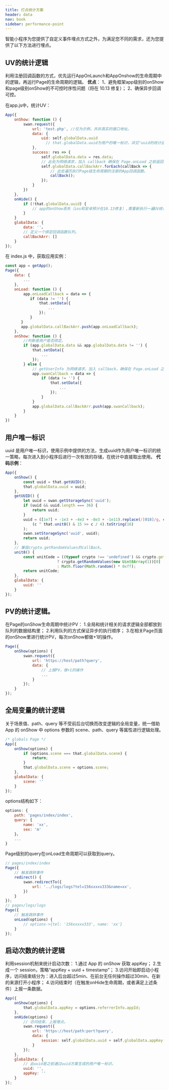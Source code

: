 ```yaml
---
title: 打点统计方案
header: data
nav: book
sidebar: performance-point
---
```

智能小程序为您提供了自定义事件埋点方式之外，为满足您不同的需求，还为您提供了以下方法进行埋点。

## UV的统计逻辑

利用注册回调函数的方式，优先运行AppOnLaunch和AppOnshow的生命周期中的逻辑，再运行Page的生命周期的逻辑。
**优点**：
1、避免框架app级别的onShow和page级别onShow的不可控时序性问题（将在 10.13 修复）；
2、确保异步回调可控。

在app.js中，统计UV：

```js
App({
    onShow: function () {
        swan.request({
            url: 'test.php', //仅为示例，并非真实的接口地址。
            data: {
                uid: self.globalData.uuid
                  // that.globalData.uuid为用户的唯一标识，详见"uuid的统计逻辑"。
            },
            success: res => {
                self.globalData.data = res.data;
                // 此处为网络请求，加入 callback 确保在 Page.onLoad 之前返回。
                self.globalData.callBackArr.forEach(callBack => {
                    // 此处遍历执行Page级生命周期的注册的App回调函数。
                    callBack();
                });
            }
        })
    },
    onHide() {
        if (!that.globalData.uuid) {
            // app的onShow丢失（ios和安卓预计在10.13修复）,需重新执行一遍UV统计的逻辑。
        }
    }
    globalData: {
        data: ''，
        // 定义一个绑定回调函数队列。
        callBackArr: []
    }
});
```
在 index.js 中，获取应用实例：
```js
const app = getApp();
Page({
    data: {
        ...
    },
    onLoad: function () {
        app.onLoadCallback = data => {
           if (data != '') {
               that.setData({
                   ...
               });
           }
       }
       app.globalData.callBackArr.push(app.onLoadCallback);
    },
    onShow: function () {
        //判断是用户是否绑定。
        if (app.globalData.data && app.globalData.data != '') {
            that.setData({
                ...
            });
        } else {
            // getUserInfo 为网络请求，加入 callback，确保在 Page.onLoad 之前返回。
            app.swanCallback = data => {
                if (data != '') {
                    that.setData({
                        ...
                    });
                }
            }
            app.globalData.callBackArr.push(app.swanCallback);
        }
    }
})
```

## 用户唯一标识

uuid 是用户唯一标识，使用示例中提供的方法，生成uuid作为用户唯一标识的统一策略，每次进入到小程序后进行一次有效的存储，在统计中直接取出使用。
**代码示例**：
```js
App({
    onShow() {
        const uuid = that.getUUID();
        that.globalData.uuid = uuid;
    },
    getUUID() {
        let uuid = swan.getStorageSync('uuid');
        if (uuid && uuid.length === 36) {
            return uuid;
        }
        uuid = ([1e7] + -1e3 + -4e3 + -8e3 + -1e11).replace(/[018]/g, c =>
            (c ^ that.unit8() & 15 >> c / 4).toString(16)
        );
        swan.setStorageSync('uuid', uuid);
        return uuid;
    },
    // 兼容crypto.getRandomValues的callBack。
    unit8() {
        const unitCode = ((typeof crypto !== 'undefined') && crypto.getRandomValues)
                       ? crypto.getRandomValues(new Uint8Array(1))[0]
                       : Math.floor(Math.random() * 0xff);
        return unitCode;
    },
    globalData: {
        uuid: ''
    }
});
```
## PV的统计逻辑。

在Page的onShow生命周期中统计PV：
1.全局和统计相关的请求逻辑全部都放到队列的数据结构里；
2.利用队列的方式保证异步的执行顺序；
3.在相关Page页面的onShow里进行统计PV，每次onShow都做+1的操作。
```js
Page({
    onShow(options) {
        swan.request({
            url: 'https://host/path?query',
            data: {
                // 上报PV，做+1的操作
                ...
            }   
        });
    }
});
```
## 全局变量的统计逻辑

关于场景值、path、query 等不受前后台切换而改变逻辑的全局变量，统一借助 App 的 onShow 中 options 参数的 scene、path、query 等属性进行逻辑处理。
```js
/* globals Page */
App({
    onShow(options) {
        if (options.scene === that.globalData.scene) {
            return;
        }
        that.globalData.scene = options.scene;
    },
    globalData: {
        scene: ''
    }
});
```
options结构如下：
```js
options: {
    path: 'pages/index/index',
    query: {
        name: 'xx',
        sex: 'm'
    }，
    ...
}
```
Page级别的query在onLoad生命周期可以获取到query。
```js
// pages/index/index
Page({
    // 触发跳转事件
    redirect() {
        swan.redirectTo({
            url: '../logs/logs?tel=156xxxxx333&name=xx',
        })
    }
});
// pages/logs/logs
Page({
    // 触发跳转事件
    onLoad(options) {
        // options->{tel: '156xxxxx333', name: 'xx'}
    }
});

```
## 启动次数的统计逻辑

利用session机制来统计启动次数：
1.通过 App 的 onShow 获取 appKey；
2.生成一个 session，策略“appKey + uuid + timestamp”；
3.访问开始即启动小程序，访问结束结分为：进入后台超过5min、在前台无任何操作超过30min、在新的来源打开小程序；
4.访问结束时（在触发onHide生命周期，或者满足上述条件）上报一条数据。
```js
App({
    onShow(options) {
        that.globalData.appKey = options.referrerInfo.appId;
    },
    onHide(options) {
        // 访问结束，上报埋点。
        swan.request({
            url: 'https://host/path:port?query',
            data: {
                session: self.globalData.uuid + self.globalData.appKey + Date.now()
            }
        });
    },
    globalData: {
        // 此uuid是之前通过uuid方案生成的用户唯一标识。
        uuid: '',
        appKey: ''
    }
});
```
